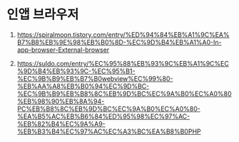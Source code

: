# 인앱 브라우저

1. https://spiralmoon.tistory.com/entry/%ED%94%84%EB%A1%9C%EA%B7%B8%EB%9E%98%EB%B0%8D-%EC%9D%B4%EB%A1%A0-In-app-browser-External-browser

2. https://suldo.com/entry/%EC%95%88%EB%93%9C%EB%A1%9C%EC%9D%B4%EB%93%9C-%EC%95%B1-%EC%9B%B9%EB%B7%B0webview%EC%99%80-%EB%AA%A8%EB%B0%94%EC%9D%BC-%EC%9B%B9%EB%B8%8C%EB%9D%BC%EC%9A%B0%EC%A0%80%EB%98%90%EB%8A%94-PC%EB%B8%8C%EB%9D%BC%EC%9A%B0%EC%A0%80-%EA%B5%AC%EB%B6%84%ED%95%98%EC%97%AC-%EB%82%B4%EC%9A%A9-%EB%B3%B4%EC%97%AC%EC%A3%BC%EA%B8%B0PHP

